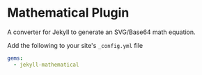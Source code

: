 # Mathematical Plugin

A converter for Jekyll to generate an SVG/Base64 math equation.

Add the following to your site's `_config.yml` file

```yml
gems:
  - jekyll-mathematical
```
